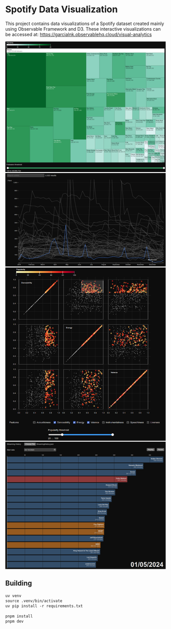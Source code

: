 # Spotify Data Visualization

This project contains data visualizations of a Spotify dataset created mainly using Observable Framework and D3. These interactive visualizations can be accessed at: https://garcialnk.observablehq.cloud/visual-analytics

![Treemap](images/treemap.png)
![Line Chart](images/lines.png)
![Pairplot](images/pairplot.png)
![Racebar](images/racebar.png)

## Building

```
uv venv
source .venv/bin/activate
uv pip install -r requirements.txt

pnpm install
pnpm dev
```
